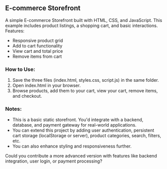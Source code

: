 ## E-commerce Storefront

A simple E-commerce Storefront built with HTML, CSS, and JavaScript. This example includes product listings, a shopping cart, and basic interactions.
Features:
* Responsive product grid
* Add to cart functionality
* View cart and total price
* Remove items from cart

### How to Use:
1. Save the three files (index.html, styles.css, script.js) in the same folder.
2. Open index.html in your browser.
3. Browse products, add them to your cart, view your cart, remove items, and checkout.

### Notes:
* This is a basic static storefront. You'd integrate with a backend, database, and payment gateway for real-world applications.
* You can extend this project by adding user authentication, persistent cart storage (localStorage or server), product categories, search, filters, etc.
* You can also enhance styling and responsiveness further.

Could you contribute a more advanced version with features like backend integration, user login, or payment processing?
